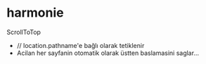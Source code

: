 # harmonie


ScrollToTop 
 -  // location.pathname'e bağlı olarak tetiklenir
 - Acilan her sayfanin otomatik olarak üstten baslamasini saglar...